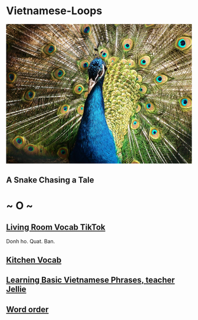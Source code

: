 # Vietnamese-Loops

![pic](https://raw.githubusercontent.com/Morningstar88/Vietnamese-Loops/main/peacock-bird-spring-animal-54108.jpeg)

## A Snake Chasing a Tale

# ~ O ~

## [Living Room Vocab TikTok](https://www.tiktok.com/@lets.speak.vietnamese/video/7192946063232355626?lang=en) 

Donh ho. Quat. Ban. 

## [Kitchen Vocab](https://www.tiktok.com/@lets.speak.vietnamese/video/7194958894613957930?lang=en) 

## [Learning Basic Vietnamese Phrases, teacher Jellie](https://www.youtube.com/watch?v=-9UsZIADJeY)

## [Word order](https://www.youtube.com/watch?v=w9JJc3AamhI) 
